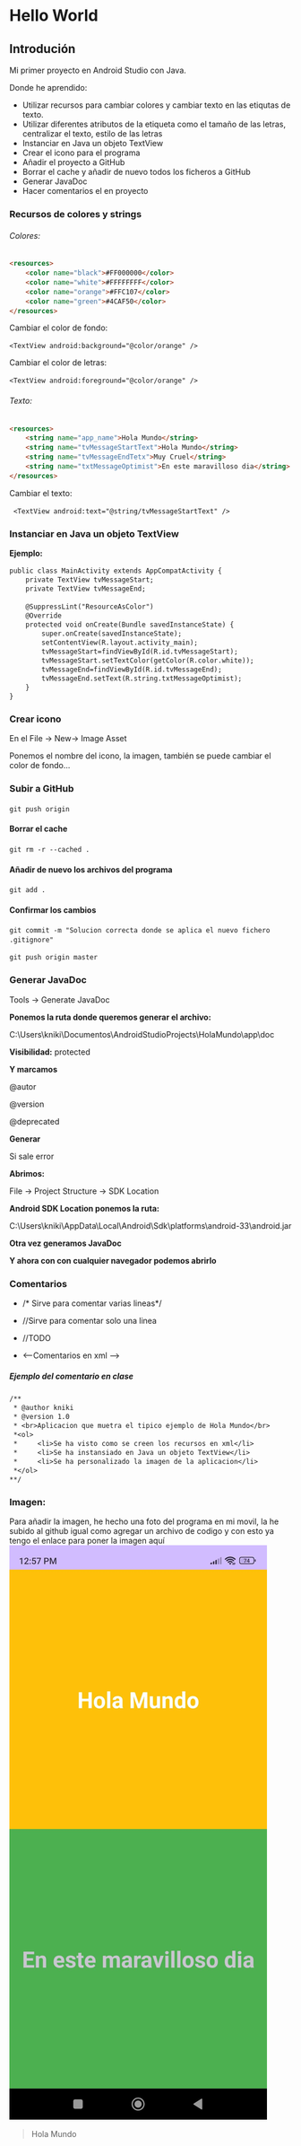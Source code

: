# Hello World
## Introdución
Mi primer proyecto en Android Studio con Java.

Donde he aprendido:
- Utilizar recursos para cambiar colores y cambiar texto en las etiqutas de texto.
- Utilizar diferentes atributos de la etiqueta <TextView></TextView> como el tamaño de las letras, centralizar el texto,  estilo de las letras
- Instanciar en Java un objeto TextView
- Crear el icono para el programa
- Añadir el proyecto a GitHub
- Borrar el cache y añadir de nuevo todos los ficheros a GitHub
- Generar JavaDoc
- Hacer comentarios el en proyecto


### Recursos de colores y strings
###### Colores:
```html
<resources>
    <color name="black">#FF000000</color>
    <color name="white">#FFFFFFFF</color>
    <color name="orange">#FFC107</color>
    <color name="green">#4CAF50</color>
</resources>
```
Cambiar el color de fondo:

`<TextView android:background="@color/orange" />`

Cambiar el color de letras:

`<TextView android:foreground="@color/orange" />`
###### Texto:
```html
<resources>
    <string name="app_name">Hola Mundo</string>
    <string name="tvMessageStartText">Hola Mundo</string>
    <string name="tvMessageEndTetx">Muy Cruel</string>
    <string name="txtMessageOptimist">En este maravilloso dia</string>
</resources>
```
Cambiar el texto:

` <TextView android:text="@string/tvMessageStartText" />`

### Instanciar en Java un objeto TextView
**Ejemplo:**
```
public class MainActivity extends AppCompatActivity {
    private TextView tvMessageStart;
    private TextView tvMessageEnd;

    @SuppressLint("ResourceAsColor")
    @Override
    protected void onCreate(Bundle savedInstanceState) {
        super.onCreate(savedInstanceState);
        setContentView(R.layout.activity_main);
        tvMessageStart=findViewById(R.id.tvMessageStart);
        tvMessageStart.setTextColor(getColor(R.color.white));           
        tvMessageEnd=findViewById(R.id.tvMessageEnd);
        tvMessageEnd.setText(R.string.txtMessageOptimist);
    }
}
```

### Crear icono
En el File -> New-> Image Asset

Ponemos el nombre del icono, la imagen, también se puede cambiar el color de fondo...

### Subir a GitHub
`git push origin`

#### Borrar el cache
`git rm -r --cached .`
#### Añadir de nuevo los archivos del programa
`git add .`

#### Confirmar los cambios
`git commit -m "Solucion correcta donde se aplica el nuevo fichero .gitignore"`

`git push origin master`


### Generar JavaDoc
Tools  ->  Generate JavaDoc

**Ponemos la ruta donde queremos generar el archivo:**

C:\Users\kniki\Documentos\AndroidStudioProjects\HolaMundo\app\doc

**Visibilidad:** protected

**Y marcamos**

@autor

@version

@deprecated

**Generar**


Si sale error

**Abrimos:**

File -> Project Structure -> SDK Location

**Android SDK Location ponemos la ruta:**

C:\Users\kniki\AppData\Local\Android\Sdk\platforms\android-33\android.jar

**Otra vez generamos JavaDoc**

**Y ahora con  con cualquier navegador podemos abrirlo**

### Comentarios

- /* Sirve para comentar varias lineas*/

- //Sirve para comentar solo una linea

- //TODO

- <--Comentarios en xml -->

##### Ejemplo del comentario en clase

```
/**
 * @author kniki
 * @version 1.0
 * <br>Aplicacion que muetra el tipico ejemplo de Hola Mundo</br>
 *<ol>
 *     <li>Se ha visto como se creen los recursos en xml</li>
 *     <li>Se ha instansiado en Java un objeto TextView</li>
 *     <li>Se ha personalizado la imagen de la aplicacion</li>
 *</ol>
**/
```



### Imagen:
Para añadir la imagen, he hecho una foto del programa en mi movil, la he subido al github igual como agregar un archivo de codigo
y con esto ya tengo el enlace para poner la imagen aquí
![](https://github.com/nikitenkokatya/HelloWorld/blob/master/HelloWorld.jpg)

> Hola Mundo


